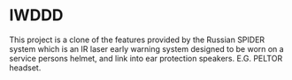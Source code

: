 # IWDDD
This project is a clone of the features provided by the Russian SPIDER system which is an IR laser early warning system designed to be worn on a service persons helmet, and link into ear protection speakers. E.G. PELTOR headset.
